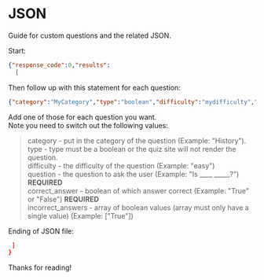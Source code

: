 # JSON

Guide for custom questions and the related JSON.  

Start:

```json
{"response_code":0,"results":
  [
```

Then follow up with this statement for each question:

```json
{"category":"MyCategory","type":"boolean","difficulty":"mydifficulty","question":"Example Question 1","correct_answer":"mybooleanvalue","incorrect_answers":["mybooleanvalue"]},
```

Add one of those for each question you want.  
Note you need to switch out the following values:
> category - put in the category of the question (Example: "History").
> type - type must be a boolean or the quiz site will not render the question.    
> difficulty - the difficulty of the question (Example: "easy")  
> question - the question to ask the user (Example: "Is ____ _____?") **REQUIRED**  
> correct_answer - boolean of which answer correct (Example: "True" or "False") **REQUIRED**  
> incorrect_answers - array of boolean values (array must only have a single value) (Example: ["True"])  

Ending of JSON file:

```json
 ]
}
```

Thanks for reading!  

